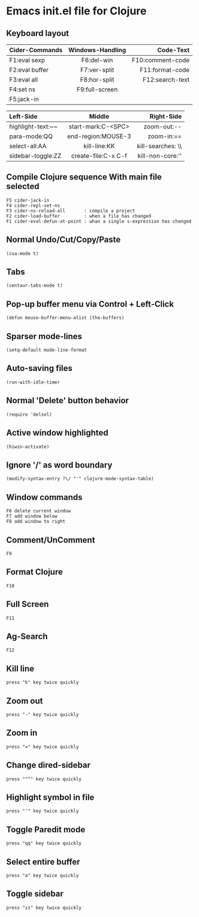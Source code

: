 # Emacs init.el file for Clojure

## Keyboard layout




| Cider-Commands | Windows-Handling | Code-Text |
| :---           |     :---:        |          ---: |
| F1:eval sexp   | F6:del-win       | F10:comment-code|
| F2:eval buffer | F7:ver-split     | F11:format-code |
| F3:eval all    | F8:hor-split     | F12:search-text |
| F4:set ns      | F9:full-screen   |      |
| F5:jack-in     |                  |       |

| Left-Side         | Middle               | Right-Side |
| :---              |     :---:            |          ---: |
| highlight-text:~~ | start-mark:C-\<SPC\>   | zoom-out:--|
| para-mode:QQ      | end-region:MOUSE-3   | zoom-in:== |
| select-all:AA     | kill-line:KK         | kill-searches: \\\\ |
| sidebar-toggle:ZZ | create-file:C-x C-f  | kill-non-core:''     |



## Compile Clojure sequence	With main file selected
	F5 cider-jack-in
	F4 cider-repl-set-ns
	F3 cider-ns-reload-all       : compile a project
	F2 cider-load-buffer         : when a file has changed
	F1 cider-eval-defun-at-point : whan a single s-expression has changed

## Normal Undo/Cut/Copy/Paste
	(cua-mode t)

## Tabs 	
	(centaur-tabs-mode t)  

## Pop-up buffer menu via Control + Left-Click
	(defun mouse-buffer-menu-alist (the-buffers) 

## Sparser mode-lines
	(setq-default mode-line-format

## Auto-saving files
	(run-with-idle-timer

## Normal 'Delete' button behavior
	(require 'delsel)

## Active window highlighted
	(hiwin-activate)  

## Ignore '/' as word boundary 
	(modify-syntax-entry ?\/ "'" clojure-mode-syntax-table) 

## Window commands
	F6 delete current window
	F7 add window below
	F8 add window to right

## Comment/UnComment
	F9

## Format Clojure
	F10

## Full Screen
	F11

## Ag-Search
	F12

## Kill line
	press "k" key twice quickly

## Zoom out
	press "-" key twice quickly	

## Zoom in  
	press "=" key twice quickly	


## Change dired-sidebar   
	press "^^" key twice quickly	

## Highlight symbol in file  
	press "'" key twice quickly	

## Toggle Paredit mode 
	press "qq" key twice quickly	

## Select entire buffer
	press "a" key twice quickly	

## Toggle sidebar   
	press "zz" key twice quickly	

